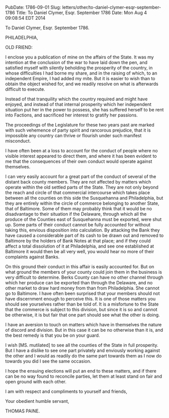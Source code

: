 PubDate: 1786-09-01
Slug: letters/other/to-daniel-clymer-esqr-september-1786
Title: To Daniel Clymer, Esqr.  September 1786
Date: Mon Aug  4 09:08:54 EDT 2014

   To Daniel Clymer, Esqr.  September 1786.

   PHILADELPHIA,

   OLD FRIEND:

   I enclose you a publication of mine on the affairs of the State. It was my
   intention at the conclusion of the war to have laid down the pen, and
   satisfied myself with silently beholding the prosperity of the country, in
   whose difficulties I had borne my share, and in the raising of which, to
   an independent Empire, I had added my mite. But it is easier to wish than
   to obtain the object wished for, and we readily resolve on what is
   afterwards difficult to execute.

   Instead of that tranquility which the country required and might have
   enjoyed, and instead of that internal prosperity which her independent
   situation put her in the power to possess, she has suffered herself to be
   rent into Factions, and sacrificed her interest to gratify her passions.

   The proceedings of the Legislature for these two years past are marked
   with such vehemence of party spirit and rancorous prejudice, that it is
   impossible any country can thrive or flourish under such manifest
   misconduct.

   I have often been at a loss to account for the conduct of people where no
   visible interest appeared to direct them, and where it has been evident to
   me that the consequences of their own conduct would operate against
   themselves.

   I can very easily account for a great part of the conduct of several of
   the distant back county members. They are not affected by matters which
   operate within the old settled parts of the State. They are not only
   beyond the reach and circle of that commercial intercourse which takes
   place between all the counties on this side the Susquehanna and
   Philadelphia, but they are entirely within the circle of commerce
   belonging to another State, that of Baltimore. Some of them may probably
   think that it would be no disadvantage to their situation if the Delaware,
   through which all the produce of the Counties east of Susquehanna must be
   exported, were shut up. Some parts of their conduct cannot be fully
   accounted for without taking this, envious disposition into calculation.
   By attacking the Bank they have caused a considerable part of its cash to
   be drawn out and removed to Baltimore by the holders of Bank Notes at that
   place; and if they could affect a total dissolution of it at Philadelphia,
   and see one established at Baltimore it would then be all very well, you
   would hear no more of their complaints against Banks.

   On this ground their conduct in this affair is easily accounted for. But
   on what ground the members of your county could join them in the business
   is very difficult to determine. Berks County can have no other channel
   through which her produce can be exported than through the Delaware, and
   no other market to draw hard money from than from Philadelphia. She cannot
   go to Baltimore. I have often been surprised that your members should not
   have discernment enough to perceive this. It is one of those matters you
   should see yourselves rather than be told of. It is a misfortune to the
   State that the commerce is subject to this division, but since it is so
   and cannot be otherwise, it is but fair that one part should see what the
   other is doing.

   I have an aversion to touch on matters which have in themselves the nature
   of discord and division. But in this case it can be no otherwise than it
   is, and the best remedy is that you be on your guard.

   I wish [MS. mutilated] to see all the counties of the State in full
   prosperity. But I have a dislike to see one part privately and enviously
   working against the other and I would as readily do the same part towards
   them as I now do towards you did I see the same occasion.

   I hope the ensuing elections will put an end to these matters, and if
   there can be no way found to reconcile parties, let them at least stand on
   fair and open ground with each other.

   I am with respect and compliments to yourself and friends,

   Your obedient humble servant,

   THOMAS PAINE.

    

